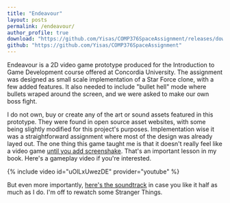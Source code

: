 ```yaml
---
title: "Endeavour"
layout: posts
permalink: /endeavour/
author_profile: true 
download: "https://github.com/Yisas/COMP376SpaceAssignment/releases/download/v1.0/Endeavour.rar"
github: "https://github.com/Yisas/COMP376SpaceAssignment"
---
```

Endeavour is a 2D video game prototype produced for the Introduction to Game Development course offered at Concordia University. The assignment was designed as small 
scale implementation of a Star Force clone, with a few added features. It also needed to include "bullet hell" mode where bullets wraped around the screen, and we were 
asked to make our own boss fight.

I do not own, buy or create any of the art or sound assets featured in this prototype. They were found in open source asset websites, with some being slightly modified 
for this project's purposes. Implementation wise it was a straightforward assignment where most of the design was already layed out. The one thing this game taught me 
is that it doesn't really feel like a video game [until you add screenshake](https://www.youtube.com/watch?v=AJdEqssNZ-U). That's an important lesson in my book. Here's 
a gameplay video if you're interested. 

{% include video id="uOlLxUwezDE" provider="youtube" %}

But even more importantly, [here's the soundtrack](https://youtu.be/e9I_7eJxtZc) in case you like it half as much as I do. I'm off to rewatch some Stranger Things.
